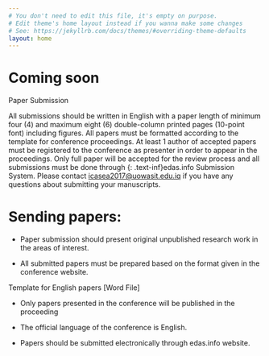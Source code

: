 ```yaml
---
# You don't need to edit this file, it's empty on purpose.
# Edit theme's home layout instead if you wanna make some changes
# See: https://jekyllrb.com/docs/themes/#overriding-theme-defaults
layout: home
---
```


# Coming soon

Paper Submission

All submissions should be written in English with a paper length of minimum four (4) and maximum eight (6) double-column printed pages (10-point font) including figures.
All papers must be formatted according to the template for conference proceedings. At least 1 author of accepted papers must be registered to the conference as presenter in order to appear in the proceedings.
Only full paper will be accepted for the review process and all submissions must be done through {: .text-inf}edas.info Submission System. Please contact icasea2017@uowasit.edu.iq if you have any questions about submitting your manuscripts.

# Sending papers:

- Paper submission should present original unpublished research work in the areas of interest.

- All submitted papers must be prepared based on the format given in the conference website.
 
Template for English papers [Word File]

- Only papers presented in the conference will be published in the proceeding

- The official language of the conference is English.

- Papers should be submitted electronically through edas.info website.